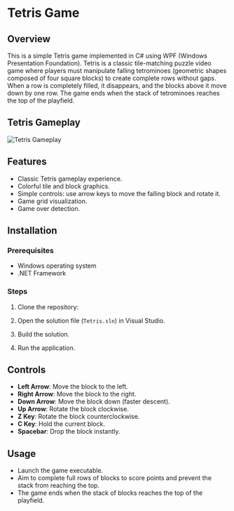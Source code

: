 # Tetris Game

## Overview

This is a simple Tetris game implemented in C# using WPF (Windows Presentation Foundation). Tetris is a classic tile-matching puzzle video game where players must manipulate falling tetrominoes (geometric shapes composed of four square blocks) to create complete rows without gaps. When a row is completely filled, it disappears, and the blocks above it move down by one row. The game ends when the stack of tetrominoes reaches the top of the playfield.

## Tetris Gameplay
![Tetris Gameplay](https://github.com/BenjaminRasoli/Tetris-Game/assets/124624670/5a73e702-61f7-4cef-94c6-15b4452f8d11)


## Features

- Classic Tetris gameplay experience.
- Colorful tile and block graphics.
- Simple controls: use arrow keys to move the falling block and rotate it.
- Game grid visualization.
- Game over detection.

## Installation

### Prerequisites

- Windows operating system
- .NET Framework

### Steps

1. Clone the repository:

2. Open the solution file (`Tetris.sln`) in Visual Studio.

3. Build the solution.

4. Run the application.

## Controls

- **Left Arrow**: Move the block to the left.
- **Right Arrow**: Move the block to the right.
- **Down Arrow**: Move the block down (faster descent).
- **Up Arrow**: Rotate the block clockwise.
- **Z Key**: Rotate the block counterclockwise.
- **C Key**: Hold the current block.
- **Spacebar**: Drop the block instantly.


## Usage

- Launch the game executable.
- Aim to complete full rows of blocks to score points and prevent the stack from reaching the top.
- The game ends when the stack of blocks reaches the top of the playfield.
